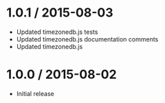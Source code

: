1.0.1 / 2015-08-03
==================

* Updated timezonedb.js tests
* Updated timezonedb.js documentation comments
* Updated timezonedb.js

1.0.0 / 2015-08-02
==================

* Initial release